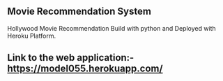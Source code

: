 ## Movie Recommendation System
Hollywood Movie Recommendation Build with python and Deployed with Heroku Platform. 
## Link to the web application:- https://model055.herokuapp.com/
